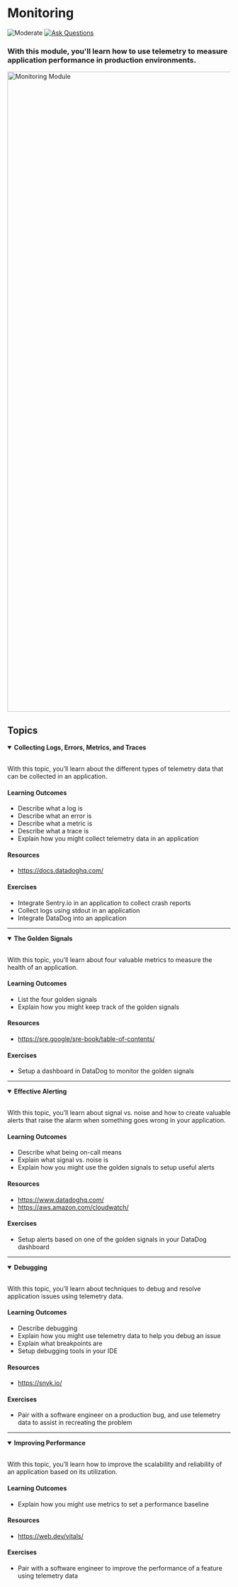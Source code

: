 # Monitoring

![Moderate](https://img.shields.io/badge/Difficulty-■%20Moderate-blue?style=flat-square&labelColor=000)
<a href="https://discord.gg/bDVYvG3Czd">![Ask Questions](https://img.shields.io/badge/Need%20help%3F%20-blue.svg?style=flat-square&logo=discord&logoWidth=15&labelColor=000&color=4d51cc)</a>

### With this module, you'll learn how to use telemetry to measure application performance in production environments.

<img width="1440" alt="Monitoring Module" src="https://user-images.githubusercontent.com/894178/138357785-5c440e7b-6cf5-4886-ad7c-7ab517fb7c58.png">


## Topics

<details open>
   <summary><b>Collecting Logs, Errors, Metrics, and Traces</b></summary><br/>

   With this topic, you’ll learn about the different types of telemetry data that can be collected in an application.
   
   #### Learning Outcomes
   * Describe what a log is
   * Describe what an error is
   * Describe what a metric is
   * Describe what a trace is
   * Explain how you might collect telemetry data in an application

   #### Resources
   * https://docs.datadoghq.com/

   #### Exercises
   * Integrate Sentry.io in an application to collect crash reports
   * Collect logs using stdout in an application
   * Integrate DataDog into an application
</details>

----

<details open>
   <summary><b>The Golden Signals</b></summary><br/>

   With this topic, you’ll learn about four valuable metrics to measure the health of an application.
   
   #### Learning Outcomes
   * List the four golden signals
   * Explain how you might keep track of the golden signals

   #### Resources
   * https://sre.google/sre-book/table-of-contents/

   #### Exercises
   * Setup a dashboard in DataDog to monitor the golden signals
</details>

----

<details open>
   <summary><b>Effective Alerting</b></summary><br/>

   With this topic, you’ll learn about signal vs. noise and how to create valuable alerts that raise the alarm when something goes wrong in your application.
   
   #### Learning Outcomes
   * Describe what being on-call means
   * Explain what signal vs. noise is
   * Explain how you might use the golden signals to setup useful alerts

   #### Resources
   * https://www.datadoghq.com/
   * https://aws.amazon.com/cloudwatch/
   
   #### Exercises
   * Setup alerts based on one of the golden signals in your DataDog dashboard
</details>

----

<details open>
   <summary><b>Debugging</b></summary><br/>

   With this topic, you’ll learn about techniques to debug and resolve application issues using telemetry data.
   
   #### Learning Outcomes
   * Describe debugging
   * Explain how you might use telemetry data to help you debug an issue
   * Explain what breakpoints are
   * Setup debugging tools in your IDE

   #### Resources
   * https://snyk.io/

   #### Exercises
   * Pair with a software engineer on a production bug, and use telemetry data to assist in recreating the problem
</details>

----

<details open>
   <summary><b>Improving Performance</b></summary><br/>

   With this topic, you’ll learn how to improve the scalability and reliability of an application based on its utilization.
   
   #### Learning Outcomes
   * Explain how you might use metrics to set a performance baseline

   #### Resources
   * https://web.dev/vitals/

   #### Exercises
   * Pair with a software engineer to improve the performance of a feature using telemetry data
</details>
